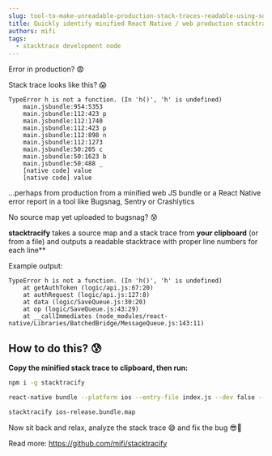 ```yaml
---
slug: tool-to-make-unreadable-production-stack-traces-readable-using-source-maps
title: Quickly identify minified React Native / web production stacktraces with stacktracify
authors: mifi
tags:
  - stacktrace development node
---
```

Error in production? 😨

Stack trace looks like this? 😱

```
TypeError h is not a function. (In 'h()', 'h' is undefined) 
    main.jsbundle:954:5353 
    main.jsbundle:112:423 p
    main.jsbundle:112:1740 
    main.jsbundle:112:423 p
    main.jsbundle:112:898 n
    main.jsbundle:112:1273 
    main.jsbundle:50:205 c
    main.jsbundle:50:1623 b
    main.jsbundle:50:488 _
    [native code] value
    [native code] value
```

<!--truncate-->

...perhaps from production from a minified web JS bundle or a React Native error report in a tool like Bugsnag, Sentry or Crashlytics

No source map yet uploaded to bugsnag? 😰

**stacktracify** takes a source map and a stack trace from **your clipboard** (or from a file) and outputs a readable stacktrace with proper line numbers for each line**

Example output:
```
TypeError h is not a function. (In 'h()', 'h' is undefined) 
    at getAuthToken (logic/api.js:67:20)
    at authRequest (logic/api.js:127:8)
    at data (logic/SaveQueue.js:30:20)
    at op (logic/SaveQueue.js:43:29)
    at __callImmediates (node_modules/react-native/Libraries/BatchedBridge/MessageQueue.js:143:11)
```

## How to do this? 😰

**Copy the minified stack trace to clipboard, then run:**

```bash
npm i -g stacktracify

react-native bundle --platform ios --entry-file index.js --dev false --bundle-output ios-release.bundle --sourcemap-output ios-release.bundle.map

stacktracify ios-release.bundle.map
```

Now sit back and relax, analyze the stack trace 😅 and fix the bug 😎💯

Read more: https://github.com/mifi/stacktracify